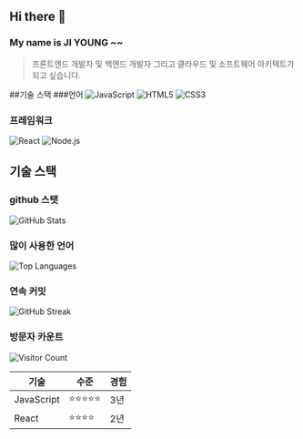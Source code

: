## Hi there 👋

### My name is JI YOUNG ~~

> 프론트엔드 개발자 및 백엔드 개발자 그리고 클라우드 및 소프트웨어 아키텍트가 되고 싶습니다.

##기술 스택 ###언어
![JavaScript](https://img.shields.io/badge/-JavaScript-F7DF1E?style=flat-square&logo=javascript&logoColor=black)
![HTML5](https://img.shields.io/badge/html5-%23E34F26.svg?style=for-the-badge&logo=html5&logoColor=white)
![CSS3](https://img.shields.io/badge/css3-%231572B6.svg?style=for-the-badge&logo=css3&logoColor=white)

### 프레임워크

![React](https://img.shields.io/badge/-React-61DAFB?style=flat-square&logo=react&logoColor=black)
![Node.js](https://img.shields.io/badge/-Node.js-339933?style=flat-square&logo=node.js&logoColor=white)

## 기술 스택

### github 스탯

![GitHub Stats](https://github-readme-stats.vercel.app/api?username=hmjlon&show_icons=true&theme=radical)

### 많이 사용한 언어

![Top Languages](https://github-readme-stats.vercel.app/api/top-langs/?username=hmjlon&layout=compact&theme=radical)

### 연속 커밋

![GitHub Streak](https://github-readme-streak-stats.herokuapp.com/?user=hmjlon&theme=radical)

### 방문자 카운트

![Visitor Count](https://profile-counter.glitch.me/hmjlon/count.svg)

| 기술       | 수준       | 경험 |
| ---------- | ---------- | ---- |
| JavaScript | ⭐⭐⭐⭐⭐ | 3년  |
| React      | ⭐⭐⭐⭐   | 2년  |
